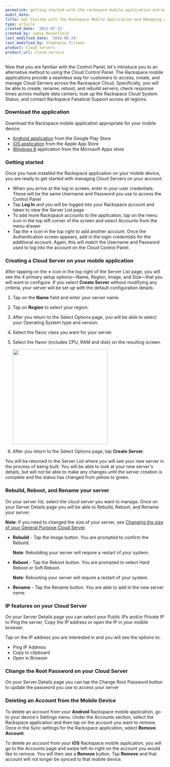 ```yaml
---
permalink: getting-started-with-the-rackspace-mobile-application-and-managing-accounts/
audit_date:
title: Get Started with the Rackspace Mobile Application and Managing Accounts
type: article
created_date: '2013-07-12'
created_by: Jamie Rosenfield
last_modified_date: '2016-06-24'
last_modified_by: Stephanie Fillmon
product: Cloud Servers
product_url: cloud-servers
---
```


Now that you are familiar with the Control Panel, let's introduce you to
an alternative method to using the Cloud Control Panel. The Rackspace
mobile applications provide a seamless way for customers to access,
create, and manage Cloud Servers across the Rackspace Cloud.
Specifically, you will be able to create, rename, reboot, and rebuild
servers; check response times across multiple data centers; look up the
Rackspace Cloud System Status; and contact Rackspace Fanatical Support
across all regions.

### Download the application

Download the Rackspace mobile application appropriate for your mobile
device:

-   [Android application](https://play.google.com/store/apps/details?id=com.rackspace.cloudmobile)
    from the Google Play Store
-   [iOS application](https://itunes.apple.com/us/app/rackspace-cloud-control/id672443103?ls=1&mt=8)
    from the Apple App Store
-   [Windows 8](http://apps.microsoft.com/windows/en-us/app/rackspace-cloud/fba5a14e-2ca2-4137-864f-31e40ba84e10)
    application from the Microsoft Apps store

### Getting started

Once you have installed the Rackspace application on your mobile device,
you are ready to get started with managing Cloud Servers on your
account.

-   When you arrive at the log-in screen, enter in your
    user credentials. These will be the same Username and Password you
    use to access the Control Panel
-   Tap **Log In** and you will be logged into your Rackspace account and
    taken to view the Server List page
-   To add more Rackspace accounts to the application, tap on the menu
    icon in the top left corner of the screen and select Accounts from
    the menu drawer
-   Tap the **+** icon in the top right to add another account. Once the
    Authentication screen appears, add in the login credentials for the
    additional account. Again, this will match the Username and Password
    used to log into the account on the Cloud Control Panel.

### Creating a Cloud Server on your mobile application

After tapping on the **+** icon in the top right of the Server List page,
you will see the 4 primary setup options&mdash;Name, Region, Image, and Size&mdash;that you will want to configure. If you select **Create Server** without modifying any criteria, your server will be set up with the
default configuration details.

1. Tap on the **Name** field and enter your server name.

2. Tap on **Region** to select your region.

3. After you return to the Select Options page, you will be able to select your Operating System type and version.

4. Select the flavor class you want for your server.

5. Select the flavor (includes CPU, RAM and disk) on the resulting screen.

    <img src="{% asset_path cloud-servers/getting-started-with-the-rackspace-mobile-application-and-managing-accounts/4SelectFlavorScreen.png %}" width="300" />

6. After you return to the Select Options page, tap **Create Server**.

You will be returned to the Server List where you will see your new
server in the process of being built. You will be able to look at your
new server's details, but will not be able to make any changes until the
server creation is complete and the status has changed from yellow to
green.

### Rebuild, Reboot, and Rename your server

On your server list, select the cloud server you want to manage. Once on
your Server Details page you will be able to Rebuild, Reboot, and Rename
your server.

**Note**: If you need to changed the size of your server, see [Changing the size of your General Purpose Cloud Server](/how-to/upgrading-resources-for-general-purpose-or-io-optimized-cloud-servers).

- **Rebuild** - Tap the Image button. You are prompted to confirm the Rebuild.

   **Note**: Rebuilding your server will require a restart of your system.

- **Reboot** - Tap the Reboot button. You are prompted to select Hard Reboot or Soft Reboot.

   **Note**: Rebooting your server will require a restart of your system.

- **Rename** - Tap the Rename button. You are able to add in the new server name.

### IP features on your Cloud Server

On your Server Details page you can select your Public IPs and/or
Private IP to Ping the server, Copy the IP address or open the IP in
your mobile browser.

Tap on the IP address you are interested in and you will see the options
to:

-   Ping IP Address
-   Copy to clipboard
-   Open in Browser

### Change the Root Password on your Cloud Server

On your Server Details page you can tap the Change Root Password button
to update the password you use to access your server

### Deleting an Account from the Mobile Device

To delete an account from your **Android** Rackspace mobile application, go to your device's Settings menu. Under the Accounts section, select the Rackspace application and then tap on the account you want to remove. Once in the Sync settings for the Rackspace application, select **Remove Account**.

To delete an account from your **iOS** Rackspace mobile application, you will go to the Accounts page and swipe left-to-right on the account you would like to remove. You will then see a **Remove** button. Tap **Remove** and that account will not longer be synced to that mobile device.

